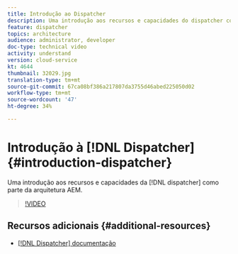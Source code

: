 ```yaml
---
title: Introdução ao Dispatcher
description: Uma introdução aos recursos e capacidades do dispatcher como parte da arquitetura AEM.
feature: dispatcher
topics: architecture
audience: administrator, developer
doc-type: technical video
activity: understand
version: cloud-service
kt: 4644
thumbnail: 32029.jpg
translation-type: tm+mt
source-git-commit: 67ca08bf386a217807da3755d46abed225050d02
workflow-type: tm+mt
source-wordcount: '47'
ht-degree: 34%

---
```



# Introdução à [!DNL Dispatcher] {#introduction-dispatcher}

Uma introdução aos recursos e capacidades da [!DNL dispatcher] como parte da arquitetura AEM.

>[!VIDEO](https://video.tv.adobe.com/v/32029/?quality=12&learn=on)

## Recursos adicionais {#additional-resources}

* [[!DNL Dispatcher] documentação](https://docs.adobe.com/content/help/pt-BR/experience-manager-dispatcher/using/dispatcher.html)
